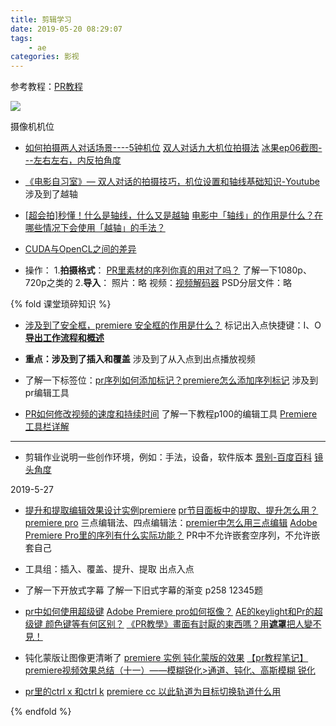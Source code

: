```yaml
---
title: 剪辑学习
date: 2019-05-20 08:29:07
tags:
    - ae
categories: 影视
---
```


参考教程：[PR教程](https://www.bilibili.com/video/av23529092?from=search&seid=11932952492968485672)

![](https://timgsa.baidu.com/timg?image&quality=80&size=b9999_10000&sec=1559671492671&di=0e8470197b9ef46130386ddd2efe8147&imgtype=0&src=http%3A%2F%2Fb-ssl.duitang.com%2Fuploads%2Fitem%2F201712%2F25%2F20171225120302_RVnrs.png)

<!-- more -->

摄像机机位
* [如何拍摄两人对话场景----5钟机位](http://www.360doc.com/content/16/0503/21/30016960_556017052.shtml)
[双人对话九大机位拍摄法](http://k.sina.com.cn/article_6431643003_17f5b157b0010095j9.html?sudaref=www.baidu.com&display=0&retcode=0)
[冰果ep06截图---左右左右，内反拍角度](https://www.douban.com/note/256460375/)
* [《电影自习室》— 双人对话的拍摄技巧，机位设置和轴线基础知识-Youtube](https://www.youtube.com/watch?v=LfjUcuHEB0o)
涉及到了越轴
* [[超会拍]秒懂！什么是轴线，什么又是越轴](https://www.bilibili.com/video/av49473011?from=search&seid=15381624454610275180)
[电影中「轴线」的作用是什么？在哪些情况下会使用「越轴」的手法？](https://www.zhihu.com/question/20351475)

* [CUDA与OpenCL之间的差异](https://www.jianshu.com/p/4fad4f91edd4)
* 操作：
1.**拍摄格式**：
[PR里素材的序列你真的用对了吗？](http://blog.sina.com.cn/s/blog_140ffdf6f0102x9ip.html)
了解一下1080p、720p之类的
2.**导入**：
照片：略
视频：[视频解码器](https://baike.baidu.com/item/视频解码器#1_1)
PSD分层文件：略

{% fold 课堂琐碎知识 %}

* [涉及到了安全框，premiere 安全框的作用是什么？](https://www.zhihu.com/question/288687205)
标记出入点快捷键：I、O
[**导出工作流程和概述**](https://helpx.adobe.com/cn/premiere-pro/using/workflow-overview-exporting.html)

* **重点：涉及到了插入和覆盖**
涉及到了从入点到出点播放视频

* 了解一下标签位：[pr序列如何添加标记？premiere怎么添加序列标记](https://jingyan.baidu.com/article/67508eb40c19b79cca1ce414.html)
涉及到pr编辑工具

* [PR如何修改视频的速度和持续时间](https://jingyan.baidu.com/article/e75057f2066c2aebc81a8973.html)
了解一下教程p100的编辑工具
[Premiere工具栏详解](https://blog.csdn.net/zszeng/article/details/40489595)
---------
* 剪辑作业说明一些创作环境，例如：手法，设备，软件版本
[景别-百度百科](https://baike.baidu.com/item/景别/4093427?fr=aladdin#3_1)
[镜头角度](https://baike.baidu.com/item/拍摄角度/5380742)

2019-5-27

* [提升和提取编辑效果设计实例premiere](https://jingyan.baidu.com/article/fdbd4277bdca10b89f3f4845.html)
[pr节目面板中的提取、提升怎么用？premiere pro](https://jingyan.baidu.com/article/9c69d48fec633413c9024ef5.html)
三点编辑法、四点编辑法：[premier中怎么用三点编辑](https://jingyan.baidu.com/article/a65957f4d57deb24e67f9bb0.html)
[Adobe Premiere Pro里的序列有什么实际功能？](https://www.zhihu.com/question/53169883)
PR中不允许嵌套空序列，不允许嵌套自己

* 工具组：插入、覆盖、提升、提取
出点入点

* 了解一下开放式字幕
了解一下旧式字幕的渐变
p258 12345题

* [pr中如何使用超级键](https://jingyan.baidu.com/article/9c69d48fdd1cc713c9024e0c.html)
[Adobe Premiere pro如何抠像？](https://jingyan.baidu.com/article/a3761b2ba004561576f9aa2c.html)
[AE的keylight和Pr的超级键 颜色键等有何区别？](https://www.zhihu.com/question/285371137)
[《PR教學》畫面有討厭的東西嗎？用**遮罩**把人變不見！](https://hubermovie.com/prmask)

* 钝化蒙版让图像更清晰了
[premiere 实例 钝化蒙版的效果](https://jingyan.baidu.com/article/647f0115fff0457f2148a81b.html)
[【pr教程笔记】premiere视频效果总结（十一）——模糊锐化>通道、钝化、高斯模糊 锐化](https://www.bilibili.com/read/cv319945/)  

* [pr里的ctrl x 和ctrl k](https://zhidao.baidu.com/question/1241761938367314259.html)
[premiere cc 以此轨道为目标切换轨道什么用](https://zhidao.baidu.com/question/1576664186150389380.html)


{% endfold %}

